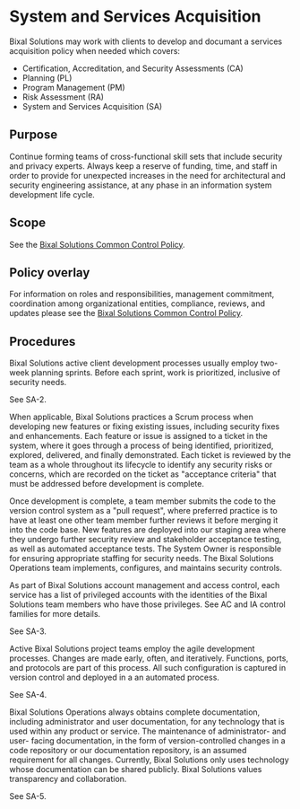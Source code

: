 # System and Services Acquisition

 Bixal Solutions may work with clients to develop and documant a services acquisition policy
 when needed which covers:

* Certification, Accreditation, and Security Assessments (CA)
* Planning (PL)
* Program Management (PM)
* Risk Assessment (RA)
* System and Services Acquisition (SA)

## Purpose

Continue forming teams of cross-functional skill sets that include security and privacy
experts. Always keep a reserve of funding, time, and staff in order to provide for
unexpected increases in the need for architectural and security engineering assistance, at
any phase in an information system development life cycle.

## Scope

See the [Bixal Solutions Common Control Policy](BixalSolutions-Common-Control-Policy.md).

## Policy overlay

For information on roles and responsibilities, management commitment, coordination among
organizational entities, compliance, reviews, and updates please see the
[Bixal Solutions Common Control Policy](BixalSolutions-Common-Control-Policy.md).

## Procedures

Bixal Solutions active client development processes usually employ two-week planning
sprints. Before each sprint, work is prioritized, inclusive of security needs.

See SA-2.

When applicable, Bixal Solutions practices a Scrum process when developing new features or
fixing existing issues, including security fixes and enhancements.  Each feature or issue
is assigned to a ticket in the system, where it goes through a process of being identified,
prioritized, explored, delivered, and finally demonstrated. Each ticket is reviewed by the
team as a whole throughout its lifecycle to identify any security risks or concerns, which
are recorded on the ticket as "acceptance criteria" that must be addressed before
development is complete.
  
Once development is complete, a team member submits the code to the version control system
as a "pull request", where preferred practice is to have at least one other team member
further reviews it before merging it into the code base. New features are deployed into
our staging area where they undergo further security review and stakeholder acceptance
testing, as well as automated acceptance tests.  The System Owner is responsible for
ensuring appropriate staffing for security needs. The Bixal Solutions Operations team
implements, configures, and maintains security controls.

As part of Bixal Solutions account management and access control, each service has a list of
privileged accounts with the identities of the Bixal Solutions team members who have those
privileges. See AC and IA control families for more details.

See SA-3.

Active Bixal Solutions project teams employ the agile development processes. Changes are made
early, often, and iteratively. Functions, ports, and protocols are part of this
process. All such configuration is captured in version control and deployed in a an
automated process.

See SA-4.

Bixal Solutions Operations always obtains complete documentation, including administrator and user
documentation, for any technology that is used within any product or service. The maintenance of
administrator- and user- facing documentation, in the form of version-controlled changes
in a code repository or our documentation repository, is an assumed requirement for all
changes. Currently, Bixal Solutions only uses technology whose documentation can be shared
publicly.  Bixal Solutions values transparency and collaboration.

See SA-5.
